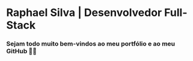 # Raphael Silva | Desenvolvedor Full-Stack

### Sejam todo muito bem-vindos ao meu portfólio e ao meu GitHub 👋🏼

